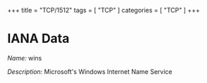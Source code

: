 +++
title = "TCP/1512"
tags = [ "TCP" ]
categories = [ "TCP" ]
+++

# IANA Data

_Name:_ wins

_Description:_ Microsoft's Windows Internet Name Service

